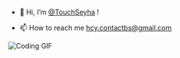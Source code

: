 - 👋 Hi, I’m [@TouchSeyha](https://github.com/TouchSeyha) !

- 📫 How to reach me hcy.contactbs@gmail.com
<!---
![Dog Codind](https://media.giphy.com/media/v1.Y2lkPTc5MGI3NjExeXJwbGU1em43YXp3a2ptNnR1NWQwdDRxNHFubW1pcmk3YmszbHZ5diZlcD12MV9naWZzX3NlYXJjaCZjdD1n/Dh5q0sShxgp13DwrvG/giphy.gif)--->
![Coding GIF](https://media.giphy.com/media/13HgwGsXF0aiGY/giphy.gif)


<!---
TouchSeyha/TouchSeyha is a ✨ special ✨ repository because its `README.md` (this file) appears on your GitHub profile.
You can click the Preview link to take a look at your changes.
--->
